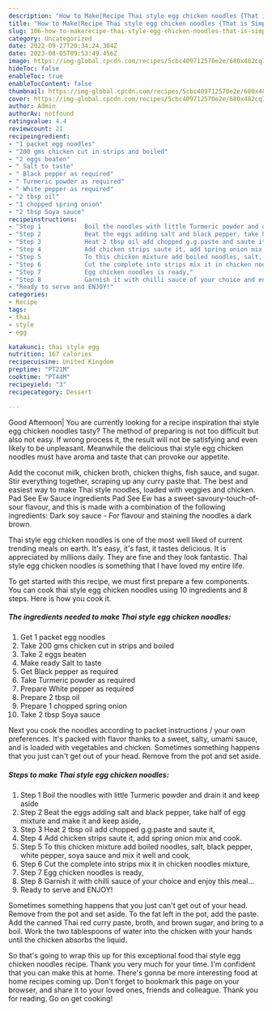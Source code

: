 ```yaml
---
description: "How to Make|Recipe Thai style egg chicken noodles {That is Simple"
title: "How to Make|Recipe Thai style egg chicken noodles {That is Simple"
slug: 106-how-to-makerecipe-thai-style-egg-chicken-noodles-that-is-simple
category: Uncategorized
date: 2022-09-27T20:34:24.304Z
date: 2023-08-05T09:53:49.456Z
image: https://img-global.cpcdn.com/recipes/5cbc409712570e2e/680x482cq70/thai-style-egg-chicken-noodles-recipe-main-photo.jpg
hideToc: false
enableToc: true
enableTocContent: false
thumbnail: https://img-global.cpcdn.com/recipes/5cbc409712570e2e/680x482cq70/thai-style-egg-chicken-noodles-recipe-main-photo.jpg
cover: https://img-global.cpcdn.com/recipes/5cbc409712570e2e/680x482cq70/thai-style-egg-chicken-noodles-recipe-main-photo.jpg
author: Admin
authorAv: notfound
ratingvalue: 4.4
reviewcount: 21
recipeingredient:
- "1 packet egg noodles"
- "200 gms chicken cut in strips and boiled"
- "2 eggs beaten"
- " Salt to taste"
- " Black pepper as required"
- " Turmeric powder as required"
- " White pepper as required"
- "2 tbsp oil"
- "1 chopped spring onion"
- "2 tbsp Soya sauce"
recipeinstructions:
- "Step 1            Boil the noodles with little Turmeric powder and drain it and keep aside"
- "Step 2            Beat the eggs adding salt and black pepper, take half of egg mixture and make it and keep aside,"
- "Step 3            Heat 2 tbsp oil add chopped g.g.paste and saute it,"
- "Step 4            Add chicken strips saute it, add spring onion mix and cook."
- "Step 5            To this chicken mixture add boiled noodles, salt, black pepper, white pepper, soya sauce and mix it well and cook,"
- "Step 6            Cut the complete into strips mix it in chicken noodles mixture,"
- "Step 7            Egg chicken noodles is ready,"
- "Step 8            Garnish it with chilli sauce of your choice and enjoy this meal..."
- "Ready to serve and ENJOY!"
categories:
- Recipe
tags:
- thai
- style
- egg

katakunci: thai style egg 
nutrition: 167 calories
recipecuisine: United Kingdom
preptime: "PT21M"
cooktime: "PT44M"
recipeyield: "3"
recipecategory: Dessert

---
```



Good Afternoon| You are currently looking for a recipe inspiration thai style egg chicken noodles tasty? The method of preparing is not too difficult but also not easy. If wrong process it, the result will not be satisfying and even likely to be unpleasant. Meanwhile the delicious thai style egg chicken noodles must have aroma and taste that can provoke our appetite.





Add the coconut milk, chicken broth, chicken thighs, fish sauce, and sugar. Stir everything together, scraping up any curry paste that. The best and easiest way to make Thai style noodles, loaded with veggies and chicken. Pad See Ew Sauce ingredients Pad See Ew has a sweet-savoury-touch-of-sour flavour, and this is made with a combination of the following ingredients: Dark soy sauce - For flavour and staining the noodles a dark brown.

Thai style egg chicken noodles is one of the most well liked of current trending meals on earth. It's easy, it's fast, it tastes delicious. It is appreciated by millions daily. They are fine and they look fantastic. Thai style egg chicken noodles is something that I have loved my entire life.


To get started with this recipe, we must first prepare a few components. You can cook thai style egg chicken noodles using 10 ingredients and 8 steps. Here is how you cook it.

<!--inarticleads1-->

##### The ingredients needed to make Thai style egg chicken noodles:

1. Get 1 packet egg noodles
1. Take 200 gms chicken cut in strips and boiled
1. Take 2 eggs beaten
1. Make ready  Salt to taste
1. Get  Black pepper as required
1. Take  Turmeric powder as required
1. Prepare  White pepper as required
1. Prepare 2 tbsp oil
1. Prepare 1 chopped spring onion
1. Take 2 tbsp Soya sauce


Next you cook the noodles according to packet instructions / your own preferences. It&#39;s packed with flavor thanks to a sweet, salty, umami sauce, and is loaded with vegetables and chicken. Sometimes something happens that you just can&#39;t get out of your head. Remove from the pot and set aside. 

<!--inarticleads2-->

##### Steps to make Thai style egg chicken noodles:

1. Step 1            Boil the noodles with little Turmeric powder and drain it and keep aside
1. Step 2            Beat the eggs adding salt and black pepper, take half of egg mixture and make it and keep aside,
1. Step 3            Heat 2 tbsp oil add chopped g.g.paste and saute it,
1. Step 4            Add chicken strips saute it, add spring onion mix and cook.
1. Step 5            To this chicken mixture add boiled noodles, salt, black pepper, white pepper, soya sauce and mix it well and cook,
1. Step 6            Cut the complete into strips mix it in chicken noodles mixture,
1. Step 7            Egg chicken noodles is ready,
1. Step 8            Garnish it with chilli sauce of your choice and enjoy this meal...
1. Ready to serve and ENJOY!

Sometimes something happens that you just can&#39;t get out of your head. Remove from the pot and set aside. To the fat left in the pot, add the paste. Add the canned Thai red curry paste, broth, and brown sugar, and bring to a boil. Work the two tablespoons of water into the chicken with your hands until the chicken absorbs the liquid. 

So that's going to wrap this up for this exceptional food thai style egg chicken noodles recipe. Thank you very much for your time. I'm confident that you can make this at home. There's gonna be more interesting food at home recipes coming up. Don't forget to bookmark this page on your browser, and share it to your loved ones, friends and colleague. Thank you for reading. Go on get cooking!
